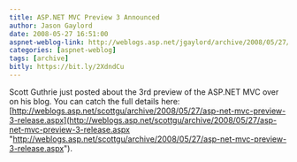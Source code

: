 ```yaml
---
title: ASP.NET MVC Preview 3 Announced
author: Jason Gaylord
date: 2008-05-27 16:51:00
aspnet-weblog-link: http://weblogs.asp.net/jgaylord/archive/2008/05/27/asp-net-mvc-preview-3-announced.aspx
categories: [aspnet-weblog]
tags: [archive]
bitly: https://bit.ly/2XdndCu
---
```


Scott Guthrie just posted about the 3rd preview of the ASP.NET MVC over on his blog. You can catch the full details here: [http://weblogs.asp.net/scottgu/archive/2008/05/27/asp-net-mvc-preview-3-release.aspx](http://weblogs.asp.net/scottgu/archive/2008/05/27/asp-net-mvc-preview-3-release.aspx "http://weblogs.asp.net/scottgu/archive/2008/05/27/asp-net-mvc-preview-3-release.aspx").